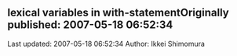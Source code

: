 ## lexical variables in with-statementOriginally published: 2007-05-18 06:52:34 
Last updated: 2007-05-18 06:52:34 
Author: Ikkei Shimomura 
 
